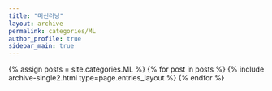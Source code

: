 ```yaml
---
title: "머신러닝"
layout: archive
permalink: categories/ML
author_profile: true
sidebar_main: true
---
```



{% assign posts = site.categories.ML %}
{% for post in posts %} {% include archive-single2.html type=page.entries_layout %} {% endfor %}
